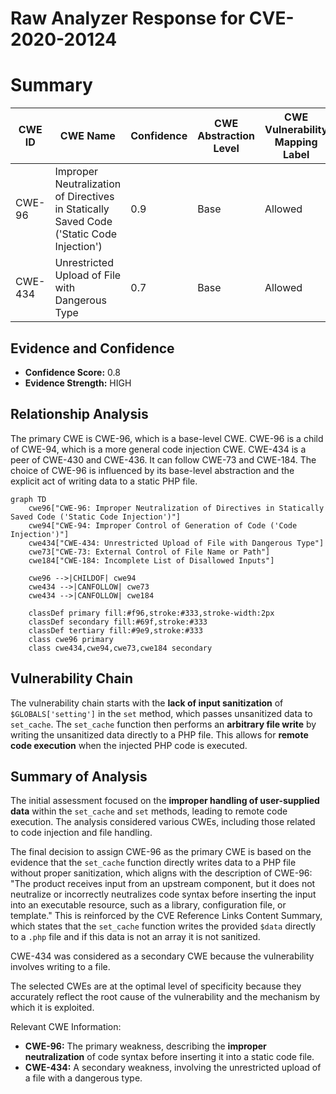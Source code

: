 # Raw Analyzer Response for CVE-2020-20124

# Summary
| CWE ID | CWE Name | Confidence | CWE Abstraction Level | CWE Vulnerability Mapping Label | CWE-Vulnerability Mapping Notes |
|---|---|---|---|---|---|
| CWE-96 | Improper Neutralization of Directives in Statically Saved Code ('Static Code Injection') | 0.9 | Base | Allowed | Primary CWE |
| CWE-434 | Unrestricted Upload of File with Dangerous Type | 0.7 | Base | Allowed | Secondary Candidate |

## Evidence and Confidence

*   **Confidence Score:** 0.8
*   **Evidence Strength:** HIGH

## Relationship Analysis
The primary CWE is CWE-96, which is a base-level CWE. CWE-96 is a child of CWE-94, which is a more general code injection CWE.
CWE-434 is a peer of CWE-430 and CWE-436. It can follow CWE-73 and CWE-184.
The choice of CWE-96 is influenced by its base-level abstraction and the explicit act of writing data to a static PHP file.

```mermaid
graph TD
    cwe96["CWE-96: Improper Neutralization of Directives in Statically Saved Code ('Static Code Injection')"]
    cwe94["CWE-94: Improper Control of Generation of Code ('Code Injection')"]
    cwe434["CWE-434: Unrestricted Upload of File with Dangerous Type"]
    cwe73["CWE-73: External Control of File Name or Path"]
    cwe184["CWE-184: Incomplete List of Disallowed Inputs"]

    cwe96 -->|CHILDOF| cwe94
    cwe434 -->|CANFOLLOW| cwe73
    cwe434 -->|CANFOLLOW| cwe184

    classDef primary fill:#f96,stroke:#333,stroke-width:2px
    classDef secondary fill:#69f,stroke:#333
    classDef tertiary fill:#9e9,stroke:#333
    class cwe96 primary
    class cwe434,cwe94,cwe73,cwe184 secondary
```

## Vulnerability Chain
The vulnerability chain starts with the **lack of input sanitization** of `$GLOBALS['setting']` in the `set` method, which passes unsanitized data to `set_cache`. The `set_cache` function then performs an **arbitrary file write** by writing the unsanitized data directly to a PHP file. This allows for **remote code execution** when the injected PHP code is executed.

## Summary of Analysis
The initial assessment focused on the **improper handling of user-supplied data** within the `set_cache` and `set` methods, leading to remote code execution. The analysis considered various CWEs, including those related to code injection and file handling.

The final decision to assign CWE-96 as the primary CWE is based on the evidence that the `set_cache` function directly writes data to a PHP file without proper sanitization, which aligns with the description of CWE-96: "The product receives input from an upstream component, but it does not neutralize or incorrectly neutralizes code syntax before inserting the input into an executable resource, such as a library, configuration file, or template." This is reinforced by the CVE Reference Links Content Summary, which states that the `set_cache` function writes the provided `$data` directly to a `.php` file and if this data is not an array it is not sanitized.

CWE-434 was considered as a secondary CWE because the vulnerability involves writing to a file.

The selected CWEs are at the optimal level of specificity because they accurately reflect the root cause of the vulnerability and the mechanism by which it is exploited.

Relevant CWE Information:
- **CWE-96:** The primary weakness, describing the **improper neutralization** of code syntax before inserting it into a static code file.
- **CWE-434:** A secondary weakness, involving the unrestricted upload of a file with a dangerous type.